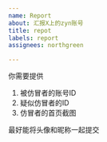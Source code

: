 ```yaml
---
name: Report
about: 汇报X上的zyn账号
title: repot
labels: report
assignees: northgreen

---
```


你需要提供

1. 被仿冒者的账号ID
2. 疑似仿冒者的ID
3. 仿冒者的首页截图

最好能将头像和昵称一起提交
